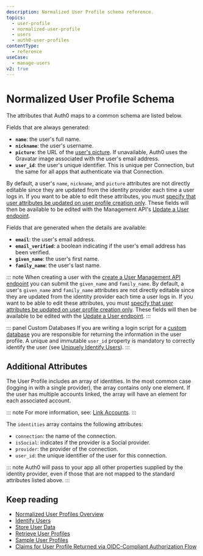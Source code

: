 ```yaml
---
description: Normalized User Profile schema reference. 
topics:
  - user-profile
  - normalized-user-profile
  - users
  - auth0-user-profiles
contentType:
  - reference
useCase:
  - manage-users
v2: true
---
```

# Normalized User Profile Schema

The attributes that Auth0 maps to a common schema are listed below.

Fields that are always generated:

* **`name`**: the user's full name.
* **`nickname`**: the user's username.
* **`picture`**: the URL of the [user's picture](/users/guides/change-user-pictures). If unavailable, Auth0 uses the Gravatar image associated with the user's email address.
* **`user_id`**: the user's unique identifier. This is unique per Connection, but the same for all apps that authenticate via that Connection.

By default, a user's `name`, `nickname`, and `picture` attributes are not directly editable since they are updated from the identity provider each time a user logs in. If you want to be able to edit these attributes, you must [specify that user attributes be updated on user profile creation only](/connections/guides/change-user-attribute-update). These fields will then be available to be edited with the Management API's [Update a User endpoint](/api/management/v2#!/Users/patch_users_by_id).

Fields that are generated when the details are available:

* **`email`**: the user's email address.
* **`email_verified`**: a boolean indicating if the user's email address has been verified.
* **`given_name`**: the user's first name.
* **`family_name`**: the user's last name.

::: note
When creating a user with the [create a User Management API endpoint](/api/management/v2#!/Users/post_users) you can submit the `given_name` and `family_name`. By default, a user's `given_name` and `family_name` attributes are not directly editable since they are updated from the identity provider each time a user logs in. If you want to be able to edit these attributes, you must [specify that user attributes be updated on user profile creation only](/connections/guides/change-user-attribute-update). These fields will then be available to be edited with the [Update a User endpoint](/api/management/v2#!/Users/patch_users_by_id).
:::

::: panel Custom Databases
If you are writing a login script for a [custom database](/connections/database/mysql) you are responsible for returning the information in the user profile. A unique and immutable `user_id` property is mandatory to correctly identify the user (see [Uniquely Identify Users](#uniquely-identify-users)).
:::

## Additional Attributes

The User Profile includes an array of identities. In the most common case (logging in with a single provider), the array contains only one element. If the user has multiple accounts linked, the array will have an element for each associated account.

::: note
For more information, see: [Link Accounts](/link-accounts).
:::

The `identities` array contains the following attributes:

* `connection`: the name of the connection.
* `isSocial`: indicates if the provider is a Social provider.
* `provider`: the provider of the connection.
* `user_id`: the unique identifier of the user for this connection.

::: note
Auth0 will pass to your app all other properties supplied by the identity provider, even if those that are not mapped to the standard attributes listed above.
:::

## Keep reading

* [Normalized User Profiles Overview](/users/normalized)
* [Identify Users](/users/normalized/auth0/identify-users)
* [Store User Data](/users/normalized/auth0/store-user-data)
* [Retrieve User Profiles](/users/normalized/auth0/retrieve-user-profiles)
* [Sample User Profiles](/users/normalized/auth0/sample-user-profiles)
* [Claims for User Profile Returned via OIDC-Compliant Authorization Flow](/users/normalized/oidc)
